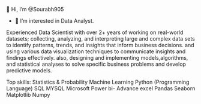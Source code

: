 👋 Hi, I’m @Sourabh905
- 👀 I’m interested in Data Analyst.

Experienced Data Scientist with over 2+ years of working on real-world datasets; collecting, analyzing, and interpreting large and complex data sets to identify patterns, trends, and insights that inform business decisions. and using various data visualization techniques to communicate insights and findings effectively. also, designing and implementing models,algorithms, and statistical analyses to solve specific business problems and develop predictive models.

Top skills:
Statistics & Probability
Machine Learning
Python (Programming Language)
SQL MYSQL
Microsoft Power bi- 
Advance excel
Pandas 
Seaborn
Matplotlib
Numpy
